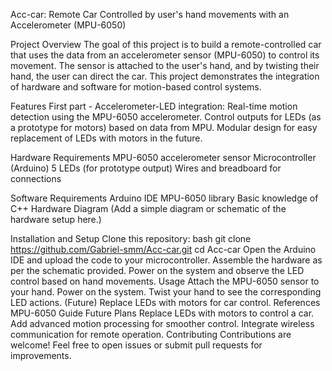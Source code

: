 Acc-car: Remote Car Controlled by user's hand movements with an Accelerometer (MPU-6050)

Project Overview
The goal of this project is to build a remote-controlled car that uses the data from an accelerometer sensor (MPU-6050) to control its movement. The sensor is attached to the user's hand, and by twisting their hand, the user can direct the car. This project demonstrates the integration of hardware and software for motion-based control systems.

Features
First part - Accelerometer-LED integration:
  Real-time motion detection using the MPU-6050 accelerometer.
  Control outputs for LEDs (as a prototype for motors) based on data from MPU.
  Modular design for easy replacement of LEDs with motors in the future.


Hardware Requirements
MPU-6050 accelerometer sensor
Microcontroller (Arduino)
5 LEDs (for prototype output)
Wires and breadboard for connections


Software Requirements
Arduino IDE
MPU-6050 library
Basic knowledge of C++
Hardware Diagram
(Add a simple diagram or schematic of the hardware setup here.)

Installation and Setup
Clone this repository:
bash
git clone https://github.com/Gabriel-smm/Acc-car.git
cd Acc-car
Open the Arduino IDE and upload the code to your microcontroller.
Assemble the hardware as per the schematic provided.
Power on the system and observe the LED control based on hand movements.
Usage
Attach the MPU-6050 sensor to your hand.
Power on the system.
Twist your hand to see the corresponding LED actions.
(Future) Replace LEDs with motors for car control.
References
MPU-6050 Guide
Future Plans
Replace LEDs with motors to control a car.
Add advanced motion processing for smoother control.
Integrate wireless communication for remote operation.
Contributing
Contributions are welcome! Feel free to open issues or submit pull requests for improvements.
